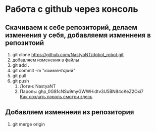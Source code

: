 # Работа с github через консоль
## Скачиваем к себе репозиторий, делаем изменения у себя, добавляемя изменнеия в репозитоий
1. git clone https://github.com/NastyaNT/dobot_robot.git
2. добавляем изменения в файлы
3. git add .
4. git commit -m "*комментарий*"
5. git pull
6. git push
    1. Логин: NastyaNT
    2. Пароль: ghp_0G81cNSu9myGWWHidtv3U5BN84oKeZ2Oxi7 <br/>
[Как создать пароль смотри здесь](https://docs.github.com/en/authentication/keeping-your-account-and-data-secure/creating-a-personal-access-token) <br/>
## Добавляем изменнеия из репозитория
1. git merge origin
